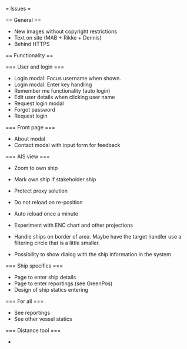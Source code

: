 = Issues =

== General ==

* New images without copyright restrictions
* Text on site (MAB + Rikke + Dennis)
* Behind HTTPS

== Functionality ==

=== User and login ===

* Login modal: Focus username when shown.
* Login modal: Enter key handling
* Remember me functionality (auto login)
* Edit user details when clicking user name
* Request login modal
* Forgot password
* Request login

=== Front page ===

* About modal
* Contact modal with input form for feedback

=== AIS view ===

* Zoom to own ship
* Mark own ship if stakeholder ship

* Protect proxy solution

* Do not reload on re-position
* Auto reload once a minute
* Experiment with ENC chart and other projections

* Handle ships on border of area. Maybe have the target handler
  use a filtering circle that is a little smaller.

* Possibility to show dialog with the ship information in the system
  
=== Ship specifics ===

* Page to enter ship details
* Page to enter reportings (see GreenPos)
* Design of ship statics entering 

=== For all ===

* See reportings
* See other vessel statics

=== Distance tool ===

*


